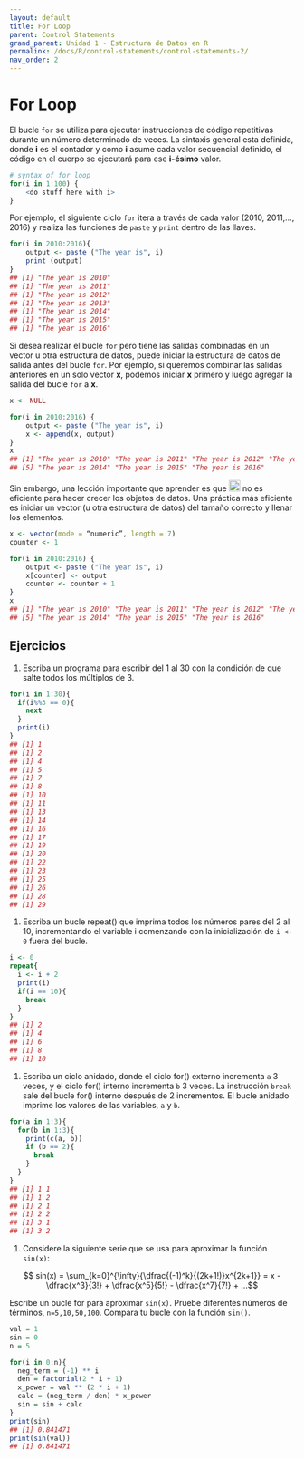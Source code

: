 ```yaml
---
layout: default
title: For Loop
parent: Control Statements
grand_parent: Unidad 1 - Estructura de Datos en R
permalink: /docs/R/control-statements/control-statements-2/
nav_order: 2
---
```


# For Loop

El bucle `for` se utiliza para ejecutar instrucciones de código repetitivas durante un número determinado de veces. La sintaxis general esta definida, donde **i** es el contador y como **i** asume cada valor secuencial definido, el código en el cuerpo se ejecutará para ese **i-ésimo** valor.

```r
# syntax of for loop
for(i in 1:100) {
    <do stuff here with i>
} 
```

Por ejemplo, el siguiente ciclo `for` itera a través de cada valor (2010, 2011,…, 2016) y realiza las funciones de `paste` y `print` dentro de las llaves.

```r
for(i in 2010:2016){
    output <- paste ("The year is", i)
    print (output)
}
## [1] "The year is 2010"
## [1] "The year is 2011"
## [1] "The year is 2012"
## [1] "The year is 2013"
## [1] "The year is 2014"
## [1] "The year is 2015"
## [1] "The year is 2016"
```

Si desea realizar el bucle `for` pero tiene las salidas combinadas en un vector u otra estructura de datos, puede iniciar la estructura de datos de salida antes del bucle `for`. Por ejemplo, si queremos combinar las salidas anteriores en un solo vector **x**, podemos iniciar **x** primero y luego agregar la salida del bucle `for` a **x**.

```r
x <- NULL

for(i in 2010:2016) {
    output <- paste ("The year is", i)
    x <- append(x, output)
}
x
## [1] "The year is 2010" "The year is 2011" "The year is 2012" "The year is 2013"
## [5] "The year is 2014" "The year is 2015" "The year is 2016"
```

Sin embargo, una lección importante que aprender es que <img src="/uss-softwaredatascience/assets/images/r.svg" width="20"> no es eficiente para hacer crecer los objetos de datos. Una práctica más eficiente es iniciar un vector (u otra estructura de datos) del tamaño correcto y llenar los elementos.

```r
x <- vector(mode = “numeric”, length = 7)
counter <- 1

for(i in 2010:2016) {
    output <- paste ("The year is", i)
    x[counter] <- output
    counter <- counter + 1
}
x
## [1] "The year is 2010" "The year is 2011" "The year is 2012" "The year is 2013"
## [5] "The year is 2014" "The year is 2015" "The year is 2016"
```

## Ejercicios

1. Escriba un programa para escribir del 1 al 30 con la condición de que salte todos los múltiplos de 3.

```r
for(i in 1:30){
  if(i%%3 == 0){
    next
  }
  print(i)
}
## [1] 1
## [1] 2
## [1] 4
## [1] 5
## [1] 7
## [1] 8
## [1] 10
## [1] 11
## [1] 13
## [1] 14
## [1] 16
## [1] 17
## [1] 19
## [1] 20
## [1] 22
## [1] 23
## [1] 25
## [1] 26
## [1] 28
## [1] 29
```

1. Escriba un bucle repeat() que imprima todos los números pares del 2 al 10, incrementando el
variable i comenzando con la inicialización de `i <- 0` fuera del bucle.

```r
i <- 0
repeat{
  i <- i + 2
  print(i)
  if(i == 10){
    break
  }
}
## [1] 2
## [1] 4
## [1] 6
## [1] 8
## [1] 10
```

1. Escriba un ciclo anidado, donde el ciclo for() externo incrementa `a` 3 veces, y el ciclo for() interno incrementa `b` 3 veces. La instrucción `break` sale del bucle for() interno después de 2 incrementos. El bucle anidado imprime los valores de las variables, `a` y `b`.

```r
for(a in 1:3){
  for(b in 1:3){
    print(c(a, b))
    if (b == 2){
      break
    }
  }
}
## [1] 1 1
## [1] 1 2
## [1] 2 1
## [1] 2 2
## [1] 3 1
## [1] 3 2
```

1. Considere la siguiente serie que se usa para aproximar la función `sin(x)`:

$$ sin(x) = \sum_{k=0}^{\infty}{\dfrac{(-1)^k}{(2k+1!)}x^{2k+1}} = x - \dfrac{x^3}{3!} + \dfrac{x^5}{5!} - \dfrac{x^7}{7!} + ...$$

Escribe un bucle for para aproximar `sin(x)`. Pruebe diferentes números de términos, `n=5,10,50,100`. Compara tu bucle con la función `sin()`.

```r
val = 1
sin = 0
n = 5

for(i in 0:n){
  neg_term = (-1) ** i
  den = factorial(2 * i + 1)
  x_power = val ** (2 * i + 1)
  calc = (neg_term / den) * x_power
  sin = sin + calc
}
print(sin)
## [1] 0.841471
print(sin(val))
## [1] 0.841471
```